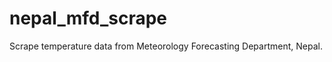 nepal_mfd_scrape
================

Scrape temperature data from Meteorology Forecasting Department, Nepal. 
